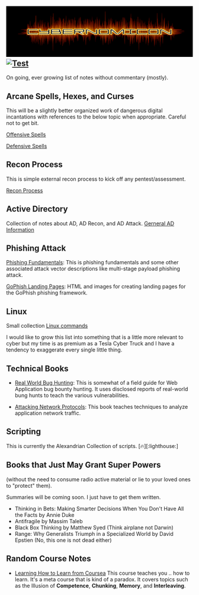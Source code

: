 ![Cybernomicon](images/cyber2.png "Klaatu Barada NNNecktie.")
[![Test](https://img.shields.io/badge/search%20space-Google-blueviolet)](www.google.com)
---
On going, ever growing list of notes without commentary (mostly).

## Arcane Spells, Hexes, and Curses

This will be a slightly better organized work of dangerous digital incantations with references to the below topic when appropriate. Careful not to get bit.

[Offensive Spells](SpellBook/README.md "Klaatu Barada NNNNNNecktie")

[Defensive Spells](dir/README.md "Not here yet")

## Recon Process

This is simple external recon process to kick off any pentest/assessment.

[Recon Process](Recon.md "Hail to the Recon")

## Active Directory

Collection of notes about AD, AD Recon, and AD Attack. 
[Gerneral AD Information](ActiveDirectory/README.md "The time loop starts here.")

## Phishing Attack

[Phishing Fundamentals](Phishing/README.md "hook., line, sinker"): This is phishing fundamentals and some other associated attack vector descriptions like multi-stage payload phishing attack. 

[GoPhish Landing Pages](Phishing/LandingPages "Doppelgänger"): HTML and images for creating landing pages for the GoPhish phishing framework.

## Linux

Small collection  [Linux commands](Linux/Linux.md "Give me some Linux baby.")

I would like to grow this list into something that is a little more relevant to cyber but my time is as premium as a Tesla Cyber Truck and I have a tendency to exaggerate every single little thing. 

## Technical Books

* [Real World Bug Hunting](Books/RealWorldBugHunting/Readme.md "The holistic approach to bug hunting!!"):
	This is somewhat of a field guide for Web Application bug bounty hunting.
	It uses disclosed reports of real-world bung hunts to teach the various vulnerabilities.

* [Attacking Network Protocols](Books/AttackingNetworkProtocols/README.md "How many roads must a man walk down?"): 
	This book teaches techniques to analyze application network traffic.

## Scripting
This is currently the Alexandrian Collection of scripts. [:fire:][:lighthouse:] 

## Books that Just May Grant Super Powers
(without the need to consume radio active material or lie to your loved ones to "protect" them).

Summaries will be coming soon. I just have to get them written.

* Thinking in Bets: Making Smarter Decisions When You Don't Have All the Facts by Annie Duke
* Antifragile by Massim Taleb
* Black Box Thinking by Matthew Syed (Think airplane not Darwin)
* Range: Why Generalists Triumph in a Specialized World by David Epstien (No, this one is not dead either)

## Random Course Notes
* [Learning How to Learn from Coursea](https://www.coursera.org/learn/learning-how-to-learn "An Epic saga of meta learning.  They can take our tuna but they can never take our ability to learn!!") This course teaches you .. how to learn.  It's a meta course that is kind of a paradox.  It covers topics such as the Illusion of **Competence**, **Chunking**, **Memory**, and **Interleaving**.

